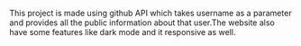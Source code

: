 This project is made using github API which takes username as a parameter and provides all the public information about that user.The website also have some features like dark mode and it responsive as well.
